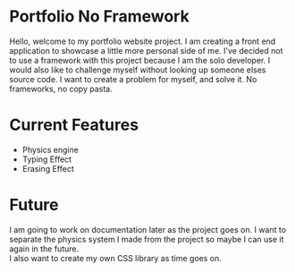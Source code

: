 # Portfolio No Framework
Hello, welcome to my portfolio website project. I am creating a
front end application to showcase a little more personal side of
me. I've decided not to use a framework with this project because
I am the solo developer. I would also like to challenge myself 
without looking up someone elses source code. I want to create a
problem for myself, and solve it. No frameworks, no copy pasta.

# Current Features
- Physics engine
- Typing Effect
- Erasing Effect

# Future
I am going to work on documentation later as the project goes on.
I want to separate the physics system I made from the project so
maybe I can use it again in the future.
<br>
I also want to create my own CSS library as time goes on.